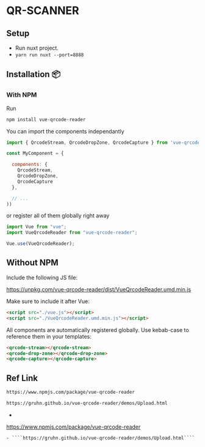 # QR-SCANNER

## Setup
  - Run nuxt project.
  - ````yarn run nuxt --port=8888````


## Installation :package:

### With NPM

Run

```bash
npm install vue-qrcode-reader
```

You can import the components independantly

```javascript
import { QrcodeStream, QrcodeDropZone, QrcodeCapture } from 'vue-qrcode-reader'

const MyComponent = {

  components: {
    QrcodeStream,
    QrcodeDropZone,
    QrcodeCapture
  },

  // ...
))
```

or register all of them globally right away

```javascript
import Vue from "vue";
import VueQrcodeReader from "vue-qrcode-reader";

Vue.use(VueQrcodeReader);
```

## Without NPM

Include the following JS file:

https://unpkg.com/vue-qrcode-reader/dist/VueQrcodeReader.umd.min.js

Make sure to include it after Vue:

```html
<script src="./vue.js"></script>
<script src="./VueQrcodeReader.umd.min.js"></script>
```

All components are automatically registered globally.
Use kebab-case to reference them in your templates:

```html
<qrcode-stream></qrcode-stream>
<qrcode-drop-zone></qrcode-drop-zone>
<qrcode-capture></qrcode-capture>
```


## Ref Link
  ```bash
  https://www.npmjs.com/package/vue-qrcode-reader
  ```
  ```bash
  https://gruhn.github.io/vue-qrcode-reader/demos/Upload.html
  ```
  - ````
  https://www.npmjs.com/package/vue-qrcode-reader
  ````
  - ````https://gruhn.github.io/vue-qrcode-reader/demos/Upload.html````
